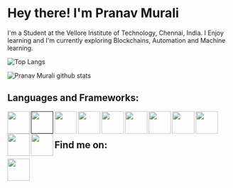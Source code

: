 # Hey there! I'm Pranav Murali
<p>I'm a Student at the Vellore Institute of Technology, Chennai, India. I Enjoy learning and I'm currently exploring Blockchains, Automation and Machine learning.</p>

![Top Langs](https://github-readme-stats.vercel.app/api/top-langs/?username=PranavMurali&layout=compact&theme=radical)


![Pranav Murali github stats](https://github-readme-stats.vercel.app/api?username=PranavMurali&show_icons=true&theme=radical)


## Languages and Frameworks:
[<img src="https://simpleicons.org/icons/cplusplus.svg" width="50px" alt="" align="left">](https://www.cplusplus.com/)
[<img src="https://simpleicons.org/icons/c.svg" width="50px" alt="" align="left" >]()
[<img src="https://simpleicons.org/icons/csharp.svg" width="50px" alt="" align="left" >](https://docs.microsoft.com/en-us/dotnet/csharp/)
[<img src="https://simpleicons.org/icons/css3.svg" width="50px" alt="" align="left" >](https://developer.mozilla.org/en-US/docs/Web/CSS)
[<img src="https://simpleicons.org/icons/html5.svg" width="50px" alt="" align="left" >](https://developer.mozilla.org/en-US/docs/Web/HTML)
[<img src="https://simpleicons.org/icons/python.svg" width="50px" alt="" align="left" >](https://www.python.org/)
[<img src="https://simpleicons.org/icons/tensorflow.svg" width="50px" alt="" align="left" >](https://www.tensorflow.org/)
[<img src="https://simpleicons.org/icons/googlecloud.svg" width="50px" alt="" align="left" >](https://cloud.google.com/)
[<img src="https://simpleicons.org/icons/django.svg" width="50px" alt="" align="left" >](https://www.djangoproject.com/)
[<img src="https://simpleicons.org/icons/unity.svg" width="50px" alt="" align="left" >](https://unity.com/)
[<img src="https://simpleicons.org/icons/heroku.svg" width="50px" alt="" align="left" >](https://www.heroku.com/)
<br />
<br />
## Find me on:
[<img src="https://simpleicons.org/icons/linkedin.svg" width="50px" alt="" align="left">](https://www.linkedin.com/in/pranav-murali/)  

